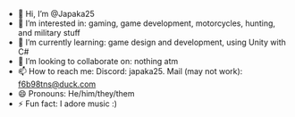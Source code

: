- 👋 Hi, I’m @Japaka25
- 👀 I’m interested in: gaming, game development, motorcycles, hunting, and military stuff
- 🌱 I’m currently learning: game design and development, using Unity with C#
- 💞️ I’m looking to collaborate on: nothing atm
- 📫 How to reach me: Discord: japaka25. Mail (may not work): f6b98tns@duck.com
- 😄 Pronouns: He/him/they/them
- ⚡ Fun fact: I adore music :)

<!---
Japaka25/Japaka25 is a ✨ special ✨ repository because its `README.md` (this file) appears on your GitHub profile.
You can click the Preview link to take a look at your changes.
--->
